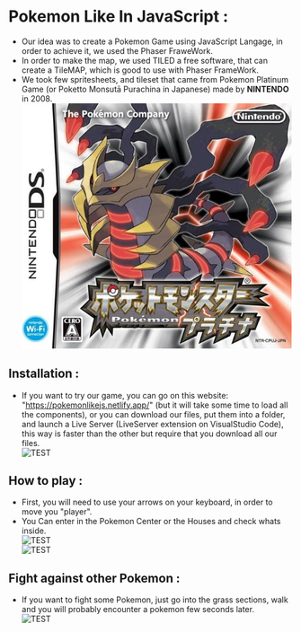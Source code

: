 # Pokemon Like In JavaScript :

- Our idea was to create a Pokemon Game using JavaScript Langage, in order to achieve it, we used the Phaser FraweWork.
- In order to make the map, we used TILED a free software, that can create a TileMAP, which is good to use with Phaser FrameWork.
- We took few spritesheets, and tileset that came from Pokemon Platinum Game (or Poketto Monsutā Purachina in Japanese) made by **NINTENDO** in 2008. <br>
![TEST](README/platine.PNG "Platinum")


## Installation :

- If you want to try our game, you can go on this website: "https://pokemonlikejs.netlify.app/" (but it will take some time to load all the components), or you can download our files, put them into a folder, and launch a Live Server (LiveServer extension on VisualStudio Code), this way is faster than the other but require that you download all  our files. <br>
![TEST](README/start.gif "Title")

## How to play :

- First, you will need to use your arrows on your keyboard, in order to move you "player".
- You Can enter in the Pokemon Center or the Houses and check whats inside. <br>
![TEST](README/houses.gif "Houses")<br>
![TEST](README/pokemonCenter.gif "PokemonCenter")

## Fight against other Pokemon :

- If you want to fight some Pokemon, just go into the grass sections, walk and you will probably encounter a pokemon few seconds later. <br>
![TEST](README/fight.gif "Fight")